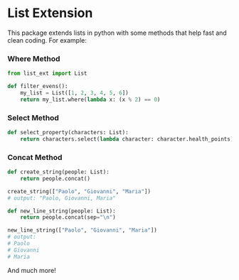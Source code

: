 # List Extension

This package extends lists in python with some methods that help fast and clean coding.
For example: 

### Where Method
```py
from list_ext import List

def filter_evens():
    my_list = List([1, 2, 3, 4, 5, 6])
    return my_list.where(lambda x: (x % 2) == 0)
```

### Select Method
```py
def select_property(characters: List):
    return characters.select(lambda character: character.health_points)
```

### Concat Method
```py
def create_string(people: List):
    return people.concat()

create_string(["Paolo", "Giovanni", "Maria"])
# output: "Paolo, Giovanni, Maria"

def new_line_string(people: List):
    return people.concat(sep="\n")

new_line_string(["Paolo", "Giovanni", "Maria"])
# output: 
# Paolo
# Giovanni
# Maria
```

And much more!
